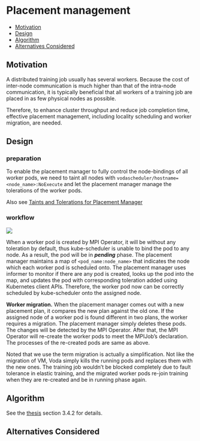# Placement management

- [Motivation](#Motivation)
- [Design](#Design)
- [Algorithm](#Algorithm)
- [Alternatives Considered](#Alternatives-Considered)

## Motivation

A distributed training job usually has several workers. Because the cost of inter-node communication is much higher than that of the intra-node communication, it is typically beneficial that all workers of a training job are placed in as few physical nodes as possible.

Therefore, to enhance cluster throughput and reduce job completion time, effective placement management, including locality scheduling and worker migration, are needed.

## Design

### preparation

To enable the placement manager to fully control the node-bindings of all worker pods, we need to taint all nodes with `vodascheduler/hostname=<node_name>:NoExecute` and let the placement manager manage the tolerations of the worker pods.

Also see [Taints and Tolerations for Placement Manager](https://github.com/heyfey/vodascheduler/blob/main/deploy/taints-and-tolerations-for-placement-manager.md)

### workflow

![](https://i.imgur.com/l3B8x4Z.png)

When a worker pod is created by MPI Operator, it will be without any toleration by default, thus kube-scheduler is unable to bind the pod to any node. As a result, the pod will be in ***pending*** phase. The placement manager maintains a map of `<pod_name:node_name>` that indicates the node which each worker pod is scheduled onto. The placement manager uses informer to monitor if there are any pod is created, looks up the pod into the map, and updates the pod with corresponding toleration added using Kubernetes client APIs. Therefore, the worker pod now can be correctly scheduled by kube-scheduler onto the assigned node.

**Worker migration.** When the placement manager comes out with a new placement plan, it compares the new plan against the old one. If the assigned node of a worker pod is found different in two plans, the worker requires a migration. The placement manager simply deletes these pods. The changes will be detected by the MPI Operator. After that, the MPI Operator will re-create the worker pods to meet the MPIJob’s declaration. The processes of the re-created pods are same as above.

Noted that we use the term migration is actually a simplification. Not like the migration of VM, Voda simply kills the running pods and replaces them with the new ones. The training job wouldn’t be blocked completely due to fault tolerance in elastic training, and the migrated worker pods re-join training when they are re-created and be in running phase again.


## Algorithm

See the [thesis](https://ndltd.ncl.edu.tw/cgi-bin/gs32/gsweb.cgi/ccd=8fFRDT/record?r1=2&h1=0) section 3.4.2 for details.

## Alternatives Considered
